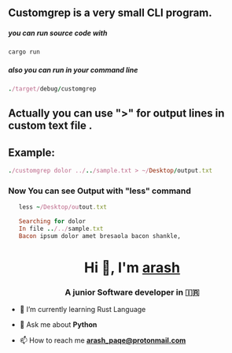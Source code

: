 <h2>Customgrep is a very small CLI program.</h2>

<h5>you can run source code with </h5>

   ```ruby 
   cargo run
```
<h5>also you can run in your command line</h5>
   
   ```ruby
   ./target/debug/customgrep
```

<h2>Actually you can use ">"  for output lines  in custom text file .</h2>
<h2>Example: </h2>

   ```ruby
   ./customgrep dolor ../../sample.txt > ~/Desktop/output.txt
  ```
<h3>Now You can see Output with "less" command</h3>

```ruby
   less ~/Desktop/outout.txt
```
```ruby
   Searching for dolor
   In file ../../sample.txt
   Bacon ipsum dolor amet bresaola bacon shankle,
   ```


<h1 align="center">Hi 👋, I'm <a href="https://github.com/arashPQ" target="blank">
arash</a></h1>
<h3 align="center">A junior Software developer in &#127470&#127479 </h3>


- 🌱 I’m currently learning Rust Language

- 💬 Ask me about **Python**

- 📫 How to reach me **arash_paqe@protonmail.com**
